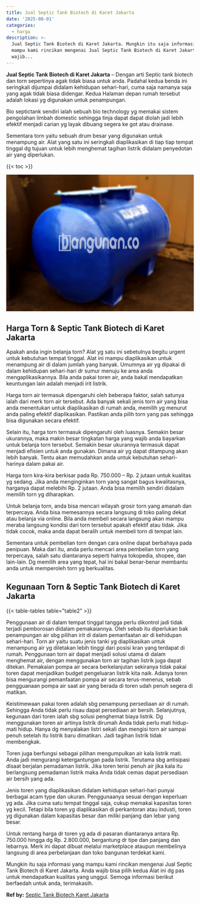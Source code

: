 ```yaml
---
title: Jual Septic Tank Biotech di Karet Jakarta
date: '2025-08-01'
categories:
  - harga
description: >-
  Jual Septic Tank Biotech di Karet Jakarta. Mungkin itu saja informasi yang
  mampu kami rincikan mengenai Jual Septic Tank Biotech di Karet Jakarta. Anda
  wajib...
---
```


**Jual Septic Tank Biotech di Karet Jakarta** – Dengan arti Septic tank biotech dan torn sepertinya agak tidak biasa untuk anda. Padahal kedua benda ini seringkali dijumpai didalam kehidupan sehari-hari, cuma saja namanya saja yang agak tidak biasa didengar. Kedua Halaman depan rumah tersebut adalah lokasi yg digunakan untuk penampungan.

Bio septictank sendiri ialah sebuah bio technology yg memakai sistem pengolahan limbah domestic sehingga tinja dapat dapat diolah jadi lebih efektif menjadi carian yg layak dibuang segera ke got atau drainase.

Sementara torn yaitu sebuah drum besar yang digunakan untuk menampung air. Alat yang satu ini seringkali diaplikasikan di tiap tiap tempat tinggal dg tujuan untuk lebih menghemat tagihan listrik didalam penyedotan air yang diperlukan.

{{< toc >}}

![Jual Septic Tank Biotech di Karet Jakarta](/images/jual-bio-septictank-02.png)

## Harga Torn & Septic Tank Biotech di Karet Jakarta

Apakah anda ingin belanja torn? Alat yg satu ini sebetulnya begitu urgent untuk kebutuhan tempat tinggal. Alat ini mampu diaplikasikan untuk menampung air di dalam jumlah yang banyak. Umumnya air yg dipakai di dalam kehidupan sehari-hari dr sumur menuju ke area anda mengaplikasikannya. Bila anda pakai toren air, anda bakal mendapatkan keuntungan lain adalah menjadi irit listrik.

Harga torn air termasuk dipengaruhi oleh beberapa faktor, salah satunya ialah dari merk torn air tersebut. Ada banyak sekali jenis torn air yang bisa anda menentukan untuk diaplikasikan di rumah anda, memilih yg menurut anda paling efektif diaplikasikan. Pastikan anda pilih torn yang pas sehingga bisa digunakan secara efektif.

Selain itu, harga torn termasuk dipengaruhi oleh luasnya. Semakin besar ukurannya, maka makin besar tingkatan harga yang wajib anda bayarkan untuk belanja torn tersebut. Semakin besar ukurannya termasuk dapat menjadi efisien untuk anda gunakan. Dimana air yg dapat ditampung akan lebih banyak. Tentu akan memudahkan anda untuk kebutuhan sehari-harinya dalam pakai air.

Harga torn kira-kira berkisar pada Rp. 750.000 – Rp. 2 jutaan untuk kualitas yg sedang. Jika anda menginginkan torn yang sangat bagus kwalitasnya, harganya dapat melebihi Rp. 2 jutaan. Anda bisa memilih sendiri didalam memilih torn yg diharapkan.

Untuk belanja torn, anda bisa mencari wilayah grosir torn yang amanah dan terpercaya. Anda bisa memesannya secara langsung di toko paling dekat atau belanja via online. Bila anda membeli secara langsung akan mampu meraba langsung kondisi dari torn tersebut apakah efektif atau tidak. Jika tidak cocok, maka anda dapat beralih untuk membeli torn di tempat lain.

Sementara untuk pembelian torn dengan cara online dapat berbahaya pada penipuan. Maka dari itu, anda perlu mencari area pembelian torn yang terpercaya, salah satu diantaranya seperti halnya tokopedia, shopee, dan lain-lain. Dg memilih area yang tepat, hal ini bakal benar-benar membantu anda untuk memperoleh torn yg berkualitas.

## Kegunaan Torn & Septic Tank Biotech di Karet Jakarta

{{< table-tables table="table2" >}}

Penggunaan air di dalam tempat tinggal tangga perlu dikontrol jadi tidak terjadi pemborosan didalam pemakaiannya. Oleh sebab itu diperlukan bak penampungan air sbg pilihan irit di dalam pemanfaatan air di kehidupan sehari-hari. Torn air yaitu suatu jenis tanki yg diaplikasikan untuk menampung air yg diletakan lebih tinggi dari posisi kran yang terdapat di rumah. Penggunaan torn air dapat menjadi solusi utama di dalam menghemat air, dengan menggunakan torn air tagihan listrik juga dapat ditekan. Pemakaian pompa air secara berkelanjutan sekiranya tidak pakai toren dapat menjadikan budget pengeluaran listrik kita naik. Adanya toren bisa mengurangi pemanfaatan pompa air secara terus-menerus, sebab pengguanaan pompa air saat air yang berada di toren udah penuh segera di matikan.

Keistimewaan pakai toren adalah sbg penampung persediaan air di rumah. Sehingga Anda tidak perlu risau dapat persediaan air bersih. Selanjutnya, kegunaan dari toren ialah sbg solusi penghemat biaya listrik. Dg menggunakan toren air artinya listrik dirumah Anda tidak perlu mati hidup-mati hidup. Hanya dg menyalakan listri sekali dan mengisi torn air sampai penuh setelah itu listrik baru dimatikan. Jadi tagihan listrik tidak membengkak.

Toren juga berfungsi sebagai pilihan mengumpulkan air kala listrik mati. Anda jadi mengurangi ketergantungan pada listrik. Terutama sbg antisipasi disaat berjalan pemadaman listrik. Jika toren terisi penuh air jika kala itu berlangsung pemadaman listrik maka Anda tidak cemas dapat persediaan air bersih yang ada.

Jenis toren yang diaplikasikan didalam kehidupan sehari-hari punyai berbagai acam type dan ukuran. Penggunaanya sesuai dengan keperluan yg ada. Jika cuma satu tempat tinggal saja, cukup memakai kapasitas toren yg kecil. Tetapi bila toren yg diaplikasikan di perkantoran atau industi, toren yg digunakan dalam kapasitas besar dan miliki panjang dan lebar yang besar.

Untuk rentang harga dr toren yg ada di pasaran diantaranya antara Rp. 750.000 hingga dg Rp. 2.800.000, bergantung dr tipe dan panjang dan lebarnya. Merk ini dapat dibuat melalui marketplace ataupun membelinya langsung di area perbelanjaan dan toko bangunan terdekat kami.

Mungkin itu saja informasi yang mampu kami rincikan mengenai Jual Septic Tank Biotech di Karet Jakarta. Anda wajib bisa pilih kedua Alat ini dg pas untuk mendapatkan kualitas yang unggul. Semoga informasi berikut berfaedah untuk anda, terimakasih.

**Ref by:** [Septic Tank Biotech Karet Jakarta](https://id.wikipedia.org/wiki/Septic)
